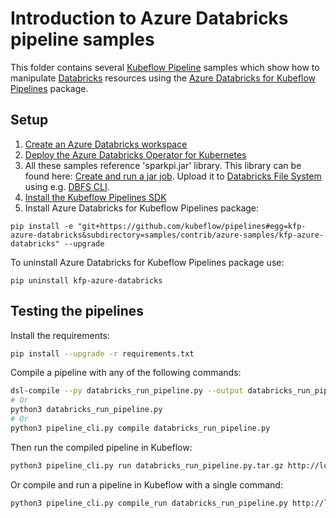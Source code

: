 # Introduction to Azure Databricks pipeline samples

This folder contains several [Kubeflow Pipeline](https://www.kubeflow.org/docs/pipelines/) samples 
which show how to manipulate [Databricks](https://azure.microsoft.com/services/databricks/) 
resources using the [Azure Databricks for Kubeflow Pipelines](
../kfp-azure-databricks/) package.

## Setup

1) [Create an Azure Databricks workspace](
    https://docs.microsoft.com/en-us/azure/databricks/getting-started/try-databricks?toc=https%3A%2F%2Fdocs.microsoft.com%2Fen-us%2Fazure%2Fazure-databricks%2FTOC.json&bc=https%3A%2F%2Fdocs.microsoft.com%2Fen-us%2Fazure%2Fbread%2Ftoc.json#--step-2-create-an-azure-databricks-workspace)
2) [Deploy the Azure Databricks Operator for Kubernetes](
    https://github.com/microsoft/azure-databricks-operator/blob/master/docs/deploy.md)
3) All these samples reference 'sparkpi.jar' library. This library can be found here: [Create and run a 
jar job](https://docs.databricks.com/dev-tools/api/latest/examples.html#create-and-run-a-jar-job). 
Upload it to [Databricks File System](
https://docs.microsoft.com/en-us/azure/databricks/data/databricks-file-system) using e.g. [DBFS 
CLI](https://docs.microsoft.com/en-us/azure/databricks/dev-tools/databricks-cli#dbfs-cli).
4) [Install the Kubeflow Pipelines SDK](https://www.kubeflow.org/docs/pipelines/sdk/install-sdk/)
5) Install Azure Databricks for Kubeflow Pipelines package:
```
pip install -e "git+https://github.com/kubeflow/pipelines#egg=kfp-azure-databricks&subdirectory=samples/contrib/azure-samples/kfp-azure-databricks" --upgrade
```
To uninstall Azure Databricks for Kubeflow Pipelines package use:
```
pip uninstall kfp-azure-databricks
```

## Testing the pipelines

Install the requirements:
```bash
pip install --upgrade -r requirements.txt
```
Compile a pipeline with any of the following commands:
```bash
dsl-compile --py databricks_run_pipeline.py --output databricks_run_pipeline.py.tar.gz
# Or
python3 databricks_run_pipeline.py
# Or
python3 pipeline_cli.py compile databricks_run_pipeline.py
```
Then run the compiled pipeline in Kubeflow:
```bash
python3 pipeline_cli.py run databricks_run_pipeline.py.tar.gz http://localhost:8080 '{"run_name":"test-run","parameter":"10"}'
```
Or compile and run a pipeline in Kubeflow with a single command:
```bash
python3 pipeline_cli.py compile_run databricks_run_pipeline.py http://localhost:8080 '{"run_name":"test-run","parameter":"10"}'
```